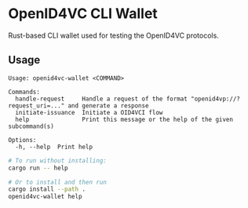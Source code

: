 # OpenID4VC CLI Wallet

Rust-based CLI wallet used for testing the OpenID4VC protocols.

## Usage

```
Usage: openid4vc-wallet <COMMAND>

Commands:
  handle-request     Handle a request of the format "openid4vp://?request_uri=..." and generate a response
  initiate-issuance  Initiate a OID4VCI flow
  help               Print this message or the help of the given subcommand(s)

Options:
  -h, --help  Print help
```

```bash
# To run without installing:
cargo run -- help

# Or to install and then run
cargo install --path .
openid4vc-wallet help
```
